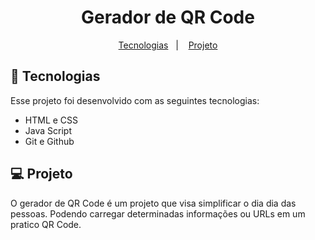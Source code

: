 <h1 align="center">Gerador de QR Code</h1>

<p align="center">
  <a href="#-tecnologias">Tecnologias</a>&nbsp;&nbsp;&nbsp;|&nbsp;&nbsp;&nbsp;
  <a href="#-projeto">Projeto</a>
</p>

## 🚀 Tecnologias

Esse projeto foi desenvolvido com as seguintes tecnologias:

- HTML e CSS
- Java Script
- Git e Github

## 💻 Projeto

O gerador de QR Code é um projeto que visa simplificar o dia dia das pessoas.
Podendo carregar determinadas informações ou URLs em um pratico QR Code.
